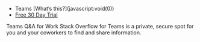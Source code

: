
* Teams [What’s this?](javascript:void(0)\)
* [Free 30 Day Trial](https://stackoverflow.com/teams)

Teams Q&A for Work Stack Overflow for Teams is a private, secure spot for you and your coworkers to find and share information.
